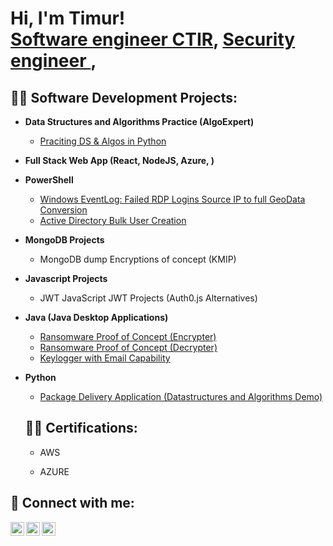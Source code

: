 <h1>Hi, I'm Timur! <br/><a href="https://github.com/tkanly">Software engineer CTIR</a>, <a href="https://www.linkedin.com/in/name/">Security engineer </a>, 

<h2>👨‍💻 Software Development Projects:</h2>

- <b>Data Structures and Algorithms Practice (AlgoExpert)</b>
  - [Praciting DS & Algos in Python](https://github.com/tkanly/algoritm-practice)
- <b>Full Stack Web App (React, NodeJS, Azure, )</b>
  
- <b>PowerShell</b>
  
  - [Windows EventLog: Failed RDP Logins Source IP to full GeoData Conversion](https://github.com/tkanly/Sentinel-Lab)
  - [Active Directory Bulk User Creation](https://github.com/tkanly/AD_PS)
  
- <b>MongoDB Projects</b>
  - MongoDB dump Encryptions of concept (KMIP)
  
 
- <b>Javascript Projects</b> 
  - JWT JavaScript JWT Projects (Auth0.js Alternatives)
  
- <b>Java (Java Desktop Applications)</b>
  - [Ransomware Proof of Concept (Encrypter)](https://github.com/)
  - [Ransomware Proof of Concept (Decrypter)](https://github.com/j)
  - [Keylogger with Email Capability](https://github.com/)
- <b>Python</b>
  - [Package Delivery Application (Datastructures and Algorithms Demo)](https://github.com/)
  
  <h2>👨‍💻 Certifications:</h2>
  
  - AWS
  
  - AZURE



<h2> 🤳 Connect with me:</h2>

[<img align="left" alt="tkanly | Twitter" width="22px" src="https://cdn.jsdelivr.net/npm/simple-icons@v3/icons/twitter.svg" />][twitter]
[<img align="left" alt="Tkanly | LinkedIn" width="22px" src="https://cdn.jsdelivr.net/npm/simple-icons@v3/icons/linkedin.svg" />][linkedin]
[<img align="left" alt="Tkanly | Instagram" width="22px" src="https://cdn.jsdelivr.net/npm/simple-icons@v3/icons/instagram.svg" />][instagram]

[twitter]: no
[instagram]: no
[linkedin]: https://linkedin.com/in/tkanly

